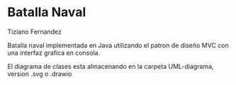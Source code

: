 # Batalla Naval

Tiziano Fernandez

Batalla naval implementada en Java utilizando el patron de diseño MVC con una interfaz grafica en consola.

El diagrama de clases esta almacenando en la carpeta UML-diagrama, version .svg o .drawio
